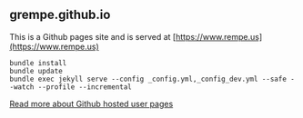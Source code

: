 ## grempe.github.io

This is a Github pages site and is served at [https://www.rempe.us](https://www.rempe.us)

```
bundle install
bundle update
bundle exec jekyll serve --config _config.yml,_config_dev.yml --safe --watch --profile --incremental
```

[Read more about Github hosted user pages](https://help.github.com/articles/using-jekyll-with-pages/)
